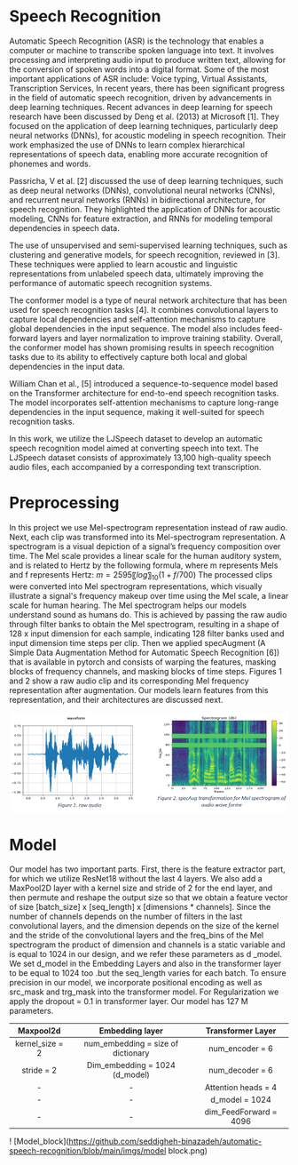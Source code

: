 # Speech Recognition
Automatic Speech Recognition (ASR) is the technology that enables a computer or machine to transcribe spoken language into text. It involves processing and interpreting audio input to produce written text, allowing for the conversion of spoken words into a digital format.
Some of the most important applications of ASR include: Voice typing, Virtual Assistants, Transcription Services, 
In recent years, there has been significant progress in the field of automatic speech recognition, driven by advancements in deep learning techniques. 
Recent advances in deep learning for speech research have been discussed by Deng et al. (2013) at Microsoft [1]. They focused on the application of deep learning techniques, particularly deep neural networks (DNNs), for acoustic modeling in speech recognition. Their work emphasized the use of DNNs to learn complex hierarchical representations of speech data, enabling more accurate recognition of phonemes and words.

Passricha, V et al. [2] discussed the use of deep learning techniques, such as deep neural networks (DNNs), convolutional neural networks (CNNs), and recurrent neural networks (RNNs) in bidirectional architecture, for speech recognition. They highlighted the application of DNNs for acoustic modeling, CNNs for feature extraction, and RNNs for modeling temporal dependencies in speech data.

The use of unsupervised and semi-supervised learning techniques, such as clustering and generative models, for speech recognition, reviewed in [3]. These techniques were applied to learn acoustic and linguistic representations from unlabeled speech data, ultimately improving the performance of automatic speech recognition systems.

The conformer model is a type of neural network architecture that has been used for speech recognition tasks [4]. It combines convolutional layers to capture local dependencies and self-attention mechanisms to capture global dependencies in the input sequence. The model also includes feed-forward layers and layer normalization to improve training stability. Overall, the conformer model has shown promising results in speech recognition tasks due to its ability to effectively capture both local and global dependencies in the input data.

William Chan et al., [5] introduced a sequence-to-sequence model based on the Transformer architecture for end-to-end speech recognition tasks. The model incorporates self-attention mechanisms to capture long-range dependencies in the input sequence, making it well-suited for speech recognition tasks.

In this work, we utilize the LJSpeech dataset to develop an automatic speech recognition model aimed at converting speech into text. The LJSpeech dataset consists of approximately 13,100 high-quality speech audio files, each accompanied by a corresponding text transcription.

# Preprocessing

In this project we use Mel-spectrogram representation instead of raw audio.  Next, each clip was transformed into its Mel-spectrogram representation. A spectrogram is a visual depiction of a signal’s frequency composition over time. The Mel scale provides a linear scale for the human auditory system, and is related to Hertz by the following formula, where m represents Mels and f represents Hertz:
 $m=2595 〖log〗_10  (1+f/700)$
The processed clips were converted into Mel spectrogram representations, which visually illustrate a signal's frequency makeup over time using the Mel scale, a linear scale for human hearing. The Mel spectrogram helps our models understand sound as humans do. This is achieved by passing the raw audio through filter banks to obtain the Mel spectrogram, resulting in a shape of 128 x input dimension for each sample, indicating 128 filter banks used and input dimension time steps per clip. Then we applied specAugment (A Simple Data Augmentation Method for Automatic Speech Recognition [6]) that is available in pytorch and consists of warping the features, masking blocks of frequency channels, and masking blocks of time steps. 
Figures 1 and 2 show a raw audio clip and its corresponding Mel frequency representation after augmentation. Our models learn features from this representation, and their architectures are discussed next.

![image](https://github.com/seddigheh-binazadeh/automatic-speech-recognition/blob/main/imgs/raw_audio_SpecAug.png)

# Model

Our model has two important parts. First, there is the feature extractor part, for which we utilize ResNet18 without the last 4 layers. We also add a MaxPool2D layer with a kernel size and stride of 2 for the end layer, and then permute and reshape the output size so that we obtain a feature vector of size [batch_size] x [seq_length] x [dimensions * channels].  Since the number of channels depends on the number of filters in the last convolutional layers, and the dimension depends on the size of the kernel and the stride of the convolutional layers and the freq_bins of the Mel spectrogram the product of dimension and channels is a static variable and is equal to 1024 in our design, and we refer these parameters as d _model. We set d_model in the Embedding Layers and also in the transformer layer to be equal to 1024 too .but the seq_length varies for each batch. 
To ensure precision in our model, we incorporate positional encoding as well as src_mask and trg_mask into the transformer model.
For Regularization we apply the dropout = 0.1 in transformer layer.
Our model has 127 M parameters. 

| Maxpool2d       | Embedding layer                    | Transformer Layer     |
| :-------------: | :---------------------------------:|:---------------------:|
| kernel_size = 2 | num_embedding = size of dictionary | num_encoder = 6       |
|  stride = 2     |  Dim_embedding = 1024 (d_model)    | num_decoder = 6       |
|        -        |                -                   | Attention heads = 4   |
|        -        |                -                   | d_model  = 1024       |
|        -        |                -                   | dim_FeedForward = 4096|

! [Model_block](https://github.com/seddigheh-binazadeh/automatic-speech-recognition/blob/main/imgs/model block.png)


